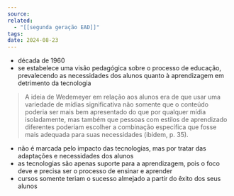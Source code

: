 ```yaml
---
source: 
related:
  - "[[segunda geração EAD]]"
tags: 
date: 2024-08-23
---
```

-  década de 1960
-  se estabelece uma visão pedagógica sobre o processo de educação, prevalecendo as necessidades dos alunos quanto à aprendizagem em detrimento da tecnologia

> A ideia de Wedemeyer em relação aos alunos era de que usar uma variedade de mídias significativa não somente que o conteúdo poderia ser mais bem apresentado do que por qualquer mídia isoladamente, mas também que pessoas com estilos de aprendizado diferentes poderiam escolher a combinação específica que fosse mais adequada para suas necessidades (ibidem, p. 35).

- não é marcada pelo impacto das tecnologias, mas por tratar das adaptações e necessidades dos alunos
-  as tecnologias são apenas suporte para a aprendizagem, pois o foco deve e precisa ser o processo de ensinar e aprender
- cursos somente teriam o sucesso almejado a partir do êxito dos seus alunos